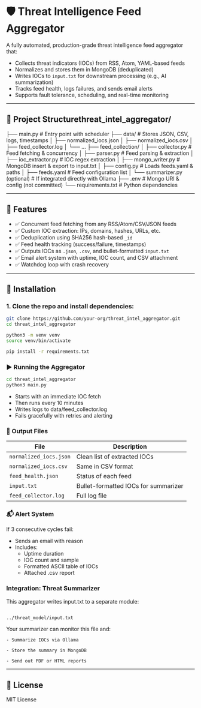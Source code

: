 # 🛡️ Threat Intelligence Feed Aggregator

A fully automated, production-grade threat intelligence feed aggregator that:
- Collects threat indicators (IOCs) from RSS, Atom, YAML-based feeds
- Normalizes and stores them in MongoDB (deduplicated)
- Writes IOCs to `input.txt` for downstream processing (e.g., AI summarization)
- Tracks feed health, logs failures, and sends email alerts
- Supports fault tolerance, scheduling, and real-time monitoring

---

## 📂 Project Structurethreat_intel_aggregator/
├── main.py # Entry point with scheduler
├── data/ # Stores JSON, CSV, logs, timestamps
│ ├── normalized_iocs.json
│ ├── normalized_iocs.csv
│ ├── feed_collector.log
│ └── ...
├── feed_collection/
│ ├── collector.py # Feed fetching & concurrency
│ ├── parser.py # Feed parsing & extraction
│ ├── ioc_extractor.py # IOC regex extraction
│ ├── mongo_writer.py # MongoDB insert & export to input.txt
│ ├── config.py # Loads feeds.yaml & paths
│ ├── feeds.yaml # Feed configuration list
│ └── summarizer.py (optional) # If integrated directly with Ollama
├── .env # Mongo URI & config (not committed)
└── requirements.txt # Python dependencies

---

## 🚀 Features

- ✅ Concurrent feed fetching from any RSS/Atom/CSV/JSON feeds
- ✅ Custom IOC extraction: IPs, domains, hashes, URLs, etc.
- ✅ Deduplication using SHA256 hash-based `_id`
- ✅ Feed health tracking (success/failure, timestamps)
- ✅ Outputs IOCs as `.json`, `.csv`, and bullet-formatted `input.txt`
- ✅ Email alert system with uptime, IOC count, and CSV attachment
- ✅ Watchdog loop with crash recovery

---

## 🔧 Installation

### 1. Clone the repo and install dependencies:

```bash
git clone https://github.com/your-org/threat_intel_aggregator.git
cd threat_intel_aggregator

python3 -m venv venv
source venv/bin/activate

pip install -r requirements.txt
```

### ▶️ Running the Aggregator

```bash
cd threat_intel_aggregator
python3 main.py
```

- Starts with an immediate IOC fetch
- Then runs every 10 minutes
- Writes logs to data/feed_collector.log
- Fails gracefully with retries and alerting

### 🔁 Output Files

| File                   | Description                          |
| ---------------------- | ------------------------------------ |
| `normalized_iocs.json` | Clean list of extracted IOCs         |
| `normalized_iocs.csv`  | Same in CSV format                   |
| `feed_health.json`     | Status of each feed                  |
| `input.txt`            | Bullet-formatted IOCs for summarizer |
| `feed_collector.log`   | Full log file                        |

### 📬 Alert System

If 3 consecutive cycles fail:

- Sends an email with reason
- Includes:
    - Uptime duration
    - IOC count and sample
    - Formatted ASCII table of IOCs
    - Attached .csv report

### Integration: Threat Summarizer

This aggregator writes input.txt to a separate module:

```bash

../threat_model/input.txt
```

Your summarizer can monitor this file and:

    - Summarize IOCs via Ollama

    - Store the summary in MongoDB

    - Send out PDF or HTML reports

---

## 📝 License

MIT License
